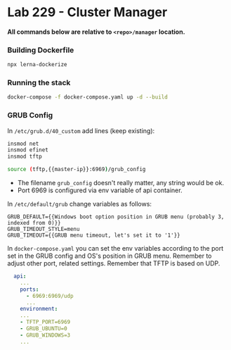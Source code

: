 # Lab 229 - Cluster Manager

**All commands below are relative to `<repo>/manager` location.**

### Building Dockerfile
```sh
npx lerna-dockerize
```

### Running the stack
``` sh
docker-compose -f docker-compose.yaml up -d --build
```

### GRUB Config
In `/etc/grub.d/40_custom` add lines (keep existing):
```sh
insmod net
insmod efinet
insmod tftp

source (tftp,{{master-ip}}:6969)/grub_config
```
* The filename `grub_config` doesn't really matter, any string would be ok.
* Port 6969 is configured via env variable of api container.

In `/etc/default/grub` change variables as follows:
```
GRUB_DEFAULT={{Windows boot option position in GRUB menu (probably 3, indexed from 0)}}
GRUB_TIMEOUT_STYLE=menu
GRUB_TIMEOUT={{GRUB menu timeout, let's set it to '1'}}
```

In `docker-compose.yaml` you can set the env variables according to the port set in the GRUB config and OS's position in GRUB menu. Remember to adjust other port, related settings. Remember that TFTP is based on UDP.

```yml
  api:
    ...
    ports:
      - 6969:6969/udp
      ...
    environment:
    ...
    - TFTP_PORT=6969
    - GRUB_UBUNTU=0
    - GRUB_WINDOWS=3
    ...
```